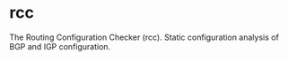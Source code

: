 rcc
===

The Routing Configuration Checker (rcc).  Static configuration analysis of BGP and IGP configuration.
